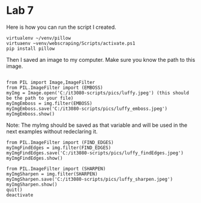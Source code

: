 # Lab 7

Here is how you can run the script I created.

```
virtualenv ~/venv/pillow
virtuaenv ~venv/webscraping/Scripts/activate.ps1
pip install pillow

```

Then I saved an image to my computer. Make sure you know the path to this image.

```

from PIL import Image,ImageFilter
from PIL.ImageFilter import (EMBOSS) 
myImg = Image.open('C:/it3080-scripts/pics/luffy.jpeg') (this should be the path to your file)
myImgEmboss = img.filter(EMBOSS)
myImgEmboss.save('C:/it3080-scripts/pics/luffy_emboss.jpeg')
myImgEmboss.show()

```

Note: The myImg should be saved as that variable and will be used in the next examples without redeclaring it.

```
from PIL.ImageFilter import (FIND_EDGES)
myImgFindEdges = img.filter(FIND_EDGES)
myImgFindEdges.save('C:/it3080-scripts/pics/luffy_findEdges.jpeg')
myImgFindEdges.show()

```

```
from PIL.ImageFilter import (SHARPEN)
myImgSharpen = img.filter(SHARPEN)
myImgSharpen.save('C:/it3080-scripts/pics/luffy_sharpen.jpeg')
myImgSharpen.show()
quit()
deactivate
```




